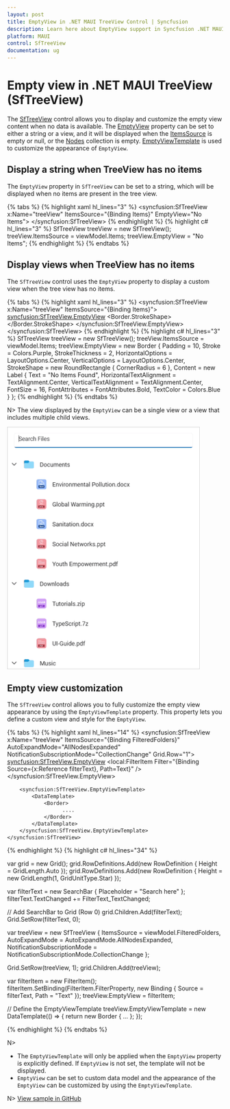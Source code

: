 ```yaml
---
layout: post
title: EmptyView in .NET MAUI TreeView Control | Syncfusion
description: Learn here about EmptyView support in Syncfusion .NET MAUI TreeView (SfTreeView) Control and more about it.
platform: MAUI
control: SfTreeView
documentation: ug
---
```


# Empty view in .NET MAUI TreeView (SfTreeView)

The [SfTreeView](https://help.syncfusion.com/cr/maui/Syncfusion.Maui.TreeView.SfTreeView.html) control allows you to display and customize the empty view content when no data is available. The [EmptyView](https://help.syncfusion.com/cr/maui/Syncfusion.Maui.TreeView.SfTreeView.html#Syncfusion_Maui_TreeView_SfTreeView_EmptyView) property can be set to either a string or a view, and it will be displayed when the [ItemsSource](https://help.syncfusion.com/cr/maui/Syncfusion.Maui.TreeView.SfTreeView.html#Syncfusion_Maui_TreeView_SfTreeView_ItemsSource) is empty or null, or the [Nodes](https://help.syncfusion.com/cr/maui/Syncfusion.Maui.TreeView.SfTreeView.html#Syncfusion_Maui_TreeView_SfTreeView_Nodes) collection is empty. [EmptyViewTemplate](https://help.syncfusion.com/cr/maui/Syncfusion.Maui.TreeView.SfTreeView.html#Syncfusion_Maui_TreeView_SfTreeView_EmptyViewTemplate) is used to customize the appearance of `EmptyView`.

## Display a string when TreeView has no items

The `EmptyView` property in `SfTreeView` can be set to a string, which will be displayed when no items are present in the tree view.

{% tabs %}
{% highlight xaml hl_lines="3" %}
  <syncfusion:SfTreeView x:Name="treeView"
                         ItemsSource="{Binding Items}"
                         EmptyView="No Items">
  </syncfusion:SfTreeView>
</ContentPage>
{% endhighlight %}
{% highlight c# hl_lines="3" %}
SfTreeView treeView = new SfTreeView();
treeView.ItemsSource = viewModel.Items;
treeView.EmptyView = "No Items";
{% endhighlight %}
{% endtabs %}

## Display views when TreeView has no items

The `SfTreeView` control uses the `EmptyView` property to display a custom view when the tree view has no items.

{% tabs %}
{% highlight xaml hl_lines="3" %}
  <syncfusion:SfTreeView x:Name="treeView"
                         ItemsSource="{Binding Items}">
    <syncfusion:SfTreeView.EmptyView>
         <Border Padding="10" Stroke="Purple" StrokeThickness="2" HorizontalOptions="Center" VerticalOptions="Center">
             <Border.StrokeShape>
                 <RoundRectangle CornerRadius="6"/>
             </Border.StrokeShape>
             <Label Text="No Items Found" 
                    HorizontalTextAlignment="Center" 
                    VerticalTextAlignment="Center" 
                    FontSize="16" FontAttributes="Bold" TextColor="Blue"/>
         </Border>
    </syncfusion:SfTreeView.EmptyView>                       
  </syncfusion:SfTreeView>
</ContentPage>
{% endhighlight %}
{% highlight c# hl_lines="3" %}
SfTreeView treeView = new SfTreeView();
treeView.ItemsSource = viewModel.Items;
treeView.EmptyView = new Border
{
    Padding = 10,
    Stroke = Colors.Purple,
    StrokeThickness = 2,
    HorizontalOptions = LayoutOptions.Center,
    VerticalOptions = LayoutOptions.Center,
    StrokeShape = new RoundRectangle { CornerRadius = 6 },
    Content = new Label
    {
        Text = "No Items Found",
        HorizontalTextAlignment = TextAlignment.Center,
        VerticalTextAlignment = TextAlignment.Center,
        FontSize = 16,
        FontAttributes = FontAttributes.Bold,
        TextColor = Colors.Blue
    }
};
{% endhighlight %}
{% endtabs %}

N> The view displayed by the `EmptyView` can be a single view or a view that includes multiple child views.

![EmptyView in .NET MAUI TreeView](images/empty-view/maui-treeview-empty-view.gif)

## Empty view customization

The `SfTreeView` control allows you to fully customize the empty view appearance by using the `EmptyViewTemplate` property. This property lets you define a custom view and style for the `EmptyView`.

{% tabs %}
{% highlight xaml hl_lines="14" %}
<Grid RowDefinitions="Auto,*">
    <SearchBar x:Name="filterText"
               Placeholder="Search here"
               TextChanged="filterText_TextChanged" />
    <syncfusion:SfTreeView x:Name="treeView"
                           ItemsSource="{Binding FilteredFolders}"
                           AutoExpandMode="AllNodesExpanded"
                           NotificationSubscriptionMode="CollectionChange"
                           Grid.Row="1">
        <syncfusion:SfTreeView.EmptyView>
            <local:FilterItem Filter="{Binding Source={x:Reference filterText}, Path=Text}" />
        </syncfusion:SfTreeView.EmptyView>

        <syncfusion:SfTreeView.EmptyViewTemplate>
            <DataTemplate>
                <Border>
                      ....
                </Border>
            </DataTemplate>
        </syncfusion:SfTreeView.EmptyViewTemplate>
    </syncfusion:SfTreeView>
</Grid>

{% endhighlight %}
{% highlight c# hl_lines="34" %}

var grid = new Grid();
grid.RowDefinitions.Add(new RowDefinition { Height = GridLength.Auto });
grid.RowDefinitions.Add(new RowDefinition { Height = new GridLength(1, GridUnitType.Star) });

var filterText = new SearchBar
{
    Placeholder = "Search here"
};
filterText.TextChanged += FilterText_TextChanged;

// Add SearchBar to Grid (Row 0)
grid.Children.Add(filterText);
Grid.SetRow(filterText, 0);

var treeView = new SfTreeView
{
    ItemsSource = viewModel.FilteredFolders,
    AutoExpandMode = AutoExpandMode.AllNodesExpanded,
    NotificationSubscriptionMode = NotificationSubscriptionMode.CollectionChange
};

Grid.SetRow(treeView, 1);
grid.Children.Add(treeView);

var filterItem = new FilterItem();
filterItem.SetBinding(FilterItem.FilterProperty, new Binding
{
    Source = filterText,
    Path = "Text"
});
treeView.EmptyView = filterItem;

// Define the EmptyViewTemplate
treeView.EmptyViewTemplate = new DataTemplate(() =>
{
    return new Border
    {
        ...
    };
});

{% endhighlight %}
{% endtabs %}

N>
* The `EmptyViewTemplate` will only be applied when the `EmptyView` property is explicitly defined. If `EmptyView` is not set, the template will not be displayed.
* `EmptyView` can be set to custom data model and the appearance of the `EmptyView` can be customized by using the `EmptyViewTemplate`.

N> [View sample in GitHub](https://github.com/SyncfusionExamples/how-to-display-empty-view-when-.net-maui-treeview-has-no-items)
